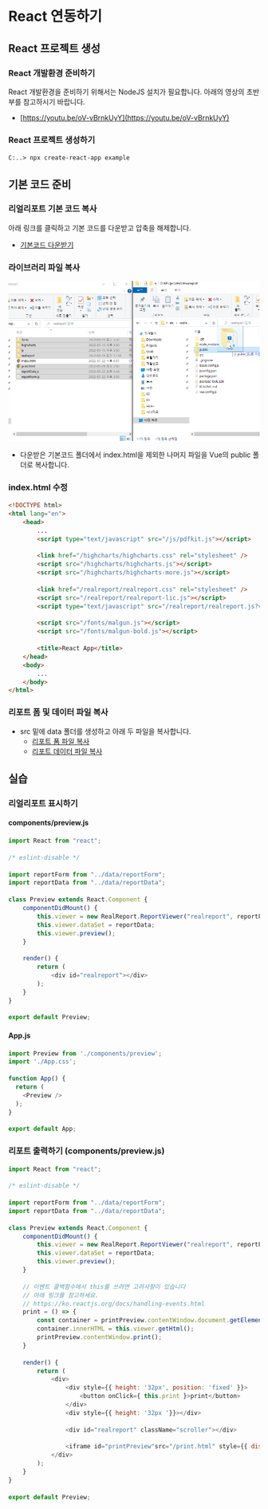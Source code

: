 # React 연동하기

## React 프로젝트 생성

### React 개발환경 준비하기

React 개발환경을 준비하기 위해서는 NodeJS 설치가 필요합니다.
아래의 영상의 초반부를 참고하시기 바랍니다.

* [https://youtu.be/oV-vBrnkUyY](https://youtu.be/oV-vBrnkUyY)

### React 프로젝트 생성하기

```
C:..> npx create-react-app example
```

## 기본 코드 준비

### 리얼리포트 기본 코드 복사

아래 링크를 클릭하고 기본 코드를 다운받고 압축을 해제합니다.
* [기본코드 다운받기](https://github.com/realgrid/open-tutorial/raw/main/realreport.zip)

### 라이브러리 파일 복사

![](./pic-1.png)
* 다운받은 기본코드 폴더에서 index.html을 제외한 나머지 파일을 Vue의 public 폴더로 복사합니다.

### index.html 수정

``` html
<!DOCTYPE html>
<html lang="en">
    <head>
        ...
        <script type="text/javascript" src="/js/pdfkit.js"></script>

        <link href="/highcharts/highcharts.css" rel="stylesheet" />
        <script src="/highcharts/highcharts.js"></script>
        <script src="/highcharts/highcharts-more.js"></script>

        <link href="/realreport/realreport.css" rel="stylesheet" />
        <script src="/realreport/realreport-lic.js"></script>
        <script type="text/javascript" src="/realreport/realreport.js?v=4"></script>

        <script src="/fonts/malgun.js"></script>
        <script src="/fonts/malgun-bold.js"></script>

        <title>React App</title>
    </head>
    <body>
        ...
    </body>
</html>
```

### 리포트 폼 및 데이터 파일 복사

* src 밑에 data 폴더를 생성하고 아래 두 파일을 복사합니다.
  * [리포트 폼 파일 복사](https://github.com/realgrid/open-tutorial/blob/main/react/Part-5/05/src/data/reportForm.js)
  * [리포트 데이터 파일 복사](https://github.com/realgrid/open-tutorial/blob/main/react/Part-5/05/src/data/reportData.js)


## 실습

### 리얼리포트 표시하기

#### components/preview.js

``` js
import React from "react";

/* eslint-disable */

import reportForm from "../data/reportForm";
import reportData from "../data/reportData";

class Preview extends React.Component {
    componentDidMount() {
        this.viewer = new RealReport.ReportViewer("realreport", reportForm);
        this.viewer.dataSet = reportData;
        this.viewer.preview();
    }

    render() {
        return (
            <div id="realreport"></div>
        );
    }
}

export default Preview;
```

#### App.js

``` js
import Preview from './components/preview';
import './App.css';

function App() {
  return (
    <Preview />
  );
}

export default App;
```

### 리포트 출력하기 (components/preview.js)

``` js
import React from "react";

/* eslint-disable */

import reportForm from "../data/reportForm";
import reportData from "../data/reportData";

class Preview extends React.Component {
    componentDidMount() {
        this.viewer = new RealReport.ReportViewer("realreport", reportForm);
        this.viewer.dataSet = reportData;
        this.viewer.preview();
    }

    // 이벤트 콜백함수에서 this를 쓰려면 고려사항이 있습니다
    // 아래 링크를 참고하세요.
    // https://ko.reactjs.org/docs/handling-events.html
    print = () => {
        const container = printPreview.contentWindow.document.getElementById("realreport");
        container.innerHTML = this.viewer.getHtml();
        printPreview.contentWindow.print();
    }

    render() {
        return (
            <div>
                <div style={{ height: '32px', position: 'fixed' }}>
                    <button onClick={ this.print }>print</button>
                </div>
                <div style={{ height: '32px '}}></div>

                <div id="realreport" className="scroller"></div>

                <iframe id="printPreview"src="/print.html" style={{ display: 'none' }}></iframe>
            </div>
        );
    }
}

export default Preview;
```
